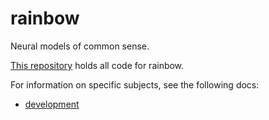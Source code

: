 rainbow
=======
Neural models of common sense.

[This repository][source] holds all code for rainbow.

For information on specific subjects, see the following docs:

  - [development][development]


[development]: ./docs/development.md
[source]: https://github.com/allenai/rainbow
